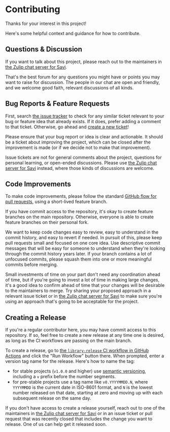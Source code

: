 # Contributing

Thanks for your interest in this project!

Here's some helpful context and guidance for how to contribute.

## Questions & Discussion

If you want to talk about this project, please reach out to the maintainers in [the Zulip chat server for Savi](https://savi.zulipchat.com/).

That's the best forum for any questions you might have or points you may want to raise for discussion. The people in our chat are open and friendly, and we welcome good faith, relevant discussions of all kinds.

## Bug Reports & Feature Requests

First, search [the issue tracker](../../issues) to check for any similar ticket relevant to your bug or feature idea that already exists. If it does, prefer adding a comment to that ticket. Otherwise, go ahead and [create a new ticket](../../issues/new/choose)!

Please ensure that your bug report or idea is clear and actionable. It should be a ticket about improving the project, which can be closed after the improvement is made (or if we decide not to make that improvement).

Issue tickets are not for general comments about the project, questions for personal learning, or open-ended discussions. Please use [the Zulip chat server for Savi](https://savi.zulipchat.com/) instead, where those kinds of discussions are welcome.

## Code Improvements

To make code improvements, please follow the standard [GitHub flow for pull requests](https://docs.github.com/en/get-started/quickstart/github-flow), using a short-lived feature branch.

If you have commit access to the repository, it's okay to create feature branches on the main repository. Otherwise, everyone is able to create feature branches on their personal fork.

We want to keep code changes easy to review, easy to understand in the commit history, and easy to revert if needed. In pursuit of this, please keep pull requests small and focused on one core idea. Use descriptive commit messages that will be easy for someone to understand when they're looking through the commit history years later. If your branch contains a lot of unfocused commits, please squash them into one or more meaningful commits before merging.

Small investments of time on your part don't need any coordination ahead of time, but if you're going to invest a lot of time in making large changes, it's a good idea to confirm ahead of time that your changes will be desirable to the maintainers to merge. Try sharing your proposed approach in a relevant issue ticket or in [the Zulip chat server for Savi](https://savi.zulipchat.com/) to make sure you're using an approach that's going to be acceptable for the project.

## Creating a Release

If you're a regular contributor here, you may have commit access to this repository. If so, feel free to create a new release at any time one is desired, as long as the CI workflows are passing on the main branch.

To create a release, go to [the `library-release` CI workflow in GitHub Actions](../../actions/workflows/library-release.yaml) and click the "Run Workflow" button there. When prompted, enter a version tag name for the release. Here's how to name the tag:

- for stable projects (`v1.0.0` and higher) use [semantic versioning](https://semver.org/), including a `v` prefix before the number segments.
- for pre-stable projects use a tag name like `v0.YYYYMMDD.N`, where `YYYYMMDD` is the current date in ISO-8601 format, and `N` is the lowest number released on that date, starting at zero and moving up with each subsequent release on the same day.

If you don't have access to create a release yourself, reach out to one of the maintainers in [the Zulip chat server for Savi](https://savi.zulipchat.com/) or in an issue ticket or pull request that was recently closed that includes the change you want to release. One of us can help get it released soon.
